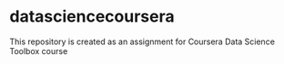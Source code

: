 # datasciencecoursera
This repository is created as an assignment for Coursera Data Science Toolbox course
